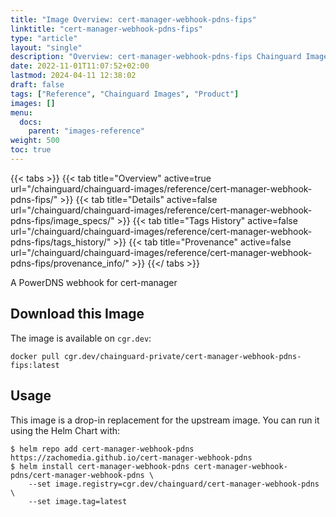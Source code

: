 ```yaml
---
title: "Image Overview: cert-manager-webhook-pdns-fips"
linktitle: "cert-manager-webhook-pdns-fips"
type: "article"
layout: "single"
description: "Overview: cert-manager-webhook-pdns-fips Chainguard Image"
date: 2022-11-01T11:07:52+02:00
lastmod: 2024-04-11 12:38:02
draft: false
tags: ["Reference", "Chainguard Images", "Product"]
images: []
menu: 
  docs: 
    parent: "images-reference"
weight: 500
toc: true
---
```


{{< tabs >}}
{{< tab title="Overview" active=true url="/chainguard/chainguard-images/reference/cert-manager-webhook-pdns-fips/" >}}
{{< tab title="Details" active=false url="/chainguard/chainguard-images/reference/cert-manager-webhook-pdns-fips/image_specs/" >}}
{{< tab title="Tags History" active=false url="/chainguard/chainguard-images/reference/cert-manager-webhook-pdns-fips/tags_history/" >}}
{{< tab title="Provenance" active=false url="/chainguard/chainguard-images/reference/cert-manager-webhook-pdns-fips/provenance_info/" >}}
{{</ tabs >}}



<!--overview:start-->
A PowerDNS webhook for cert-manager
<!--overview:end-->

## Download this Image

The image is available on `cgr.dev`:

```
docker pull cgr.dev/chainguard-private/cert-manager-webhook-pdns-fips:latest
```


<!--body:start-->
## Usage

This image is a drop-in replacement for the upstream image.
You can run it using the Helm Chart with:

```shell
$ helm repo add cert-manager-webhook-pdns https://zachomedia.github.io/cert-manager-webhook-pdns
$ helm install cert-manager-webhook-pdns cert-manager-webhook-pdns/cert-manager-webhook-pdns \
    --set image.registry=cgr.dev/chainguard/cert-manager-webhook-pdns \
    --set image.tag=latest
```
<!--body:end-->

